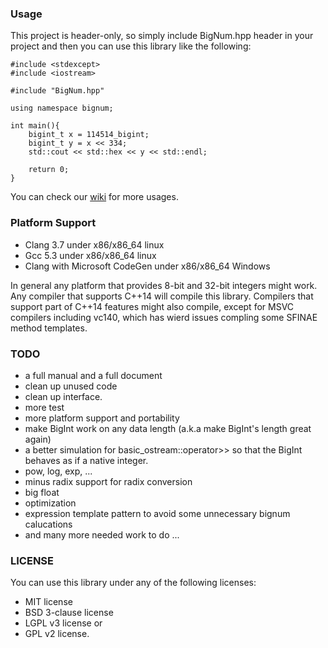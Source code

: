 ### Usage

This project is header-only, so simply include BigNum.hpp header in your project and then you can use this library like the following:

	#include <stdexcept>
	#include <iostream>
	
	#include "BigNum.hpp"
	
	using namespace bignum;
	
	int main(){
		bigint_t x = 114514_bigint;
		bigint_t y = x << 334;
		std::cout << std::hex << y << std::endl;
		
		return 0;
	}

You can check our [wiki](https://github.com/gnaggnoyil/bignumplusplus/wiki) for more usages.

### Platform Support

* Clang 3.7 under x86/x86_64 linux
* Gcc 5.3 under x86/x86_64 linux
* Clang with Microsoft CodeGen under x86/x86_64 Windows

In general any platform that provides 8-bit and 32-bit integers might work. Any compiler that supports C++14 will compile this library. Compilers that support part of C++14 features might also compile, except for MSVC compilers including vc140, which has wierd issues compling some SFINAE method templates.

### TODO

* a full manual and a full document
* clean up unused code
* clean up interface.
* more test
* more platform support and portability
* make BigInt work on any data length (a.k.a make BigInt's length great again)
* a better simulation for basic_ostream::operator>> so that the BigInt behaves as if a native integer.
* pow, log, exp, ...
* minus radix support for radix conversion
* big float
* optimization
* expression template pattern to avoid some unnecessary bignum calucations
* and many more needed work to do ...

### LICENSE

You can use this library under any of the following licenses:

* MIT license
* BSD 3-clause license
* LGPL v3 license or
* GPL v2 license.
